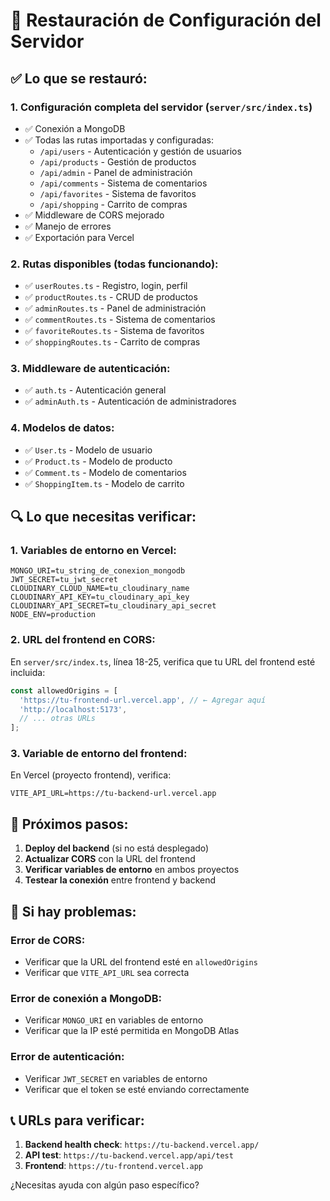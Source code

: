 # 🔧 Restauración de Configuración del Servidor

## ✅ Lo que se restauró:

### 1. **Configuración completa del servidor** (`server/src/index.ts`)
- ✅ Conexión a MongoDB
- ✅ Todas las rutas importadas y configuradas:
  - `/api/users` - Autenticación y gestión de usuarios
  - `/api/products` - Gestión de productos
  - `/api/admin` - Panel de administración
  - `/api/comments` - Sistema de comentarios
  - `/api/favorites` - Sistema de favoritos
  - `/api/shopping` - Carrito de compras
- ✅ Middleware de CORS mejorado
- ✅ Manejo de errores
- ✅ Exportación para Vercel

### 2. **Rutas disponibles** (todas funcionando):
- ✅ `userRoutes.ts` - Registro, login, perfil
- ✅ `productRoutes.ts` - CRUD de productos
- ✅ `adminRoutes.ts` - Panel de administración
- ✅ `commentRoutes.ts` - Sistema de comentarios
- ✅ `favoriteRoutes.ts` - Sistema de favoritos
- ✅ `shoppingRoutes.ts` - Carrito de compras

### 3. **Middleware de autenticación**:
- ✅ `auth.ts` - Autenticación general
- ✅ `adminAuth.ts` - Autenticación de administradores

### 4. **Modelos de datos**:
- ✅ `User.ts` - Modelo de usuario
- ✅ `Product.ts` - Modelo de producto
- ✅ `Comment.ts` - Modelo de comentarios
- ✅ `ShoppingItem.ts` - Modelo de carrito

## 🔍 Lo que necesitas verificar:

### 1. **Variables de entorno en Vercel**:
```env
MONGO_URI=tu_string_de_conexion_mongodb
JWT_SECRET=tu_jwt_secret
CLOUDINARY_CLOUD_NAME=tu_cloudinary_name
CLOUDINARY_API_KEY=tu_cloudinary_api_key
CLOUDINARY_API_SECRET=tu_cloudinary_api_secret
NODE_ENV=production
```

### 2. **URL del frontend en CORS**:
En `server/src/index.ts`, línea 18-25, verifica que tu URL del frontend esté incluida:
```typescript
const allowedOrigins = [
  'https://tu-frontend-url.vercel.app', // ← Agregar aquí
  'http://localhost:5173',
  // ... otras URLs
];
```

### 3. **Variable de entorno del frontend**:
En Vercel (proyecto frontend), verifica:
```env
VITE_API_URL=https://tu-backend-url.vercel.app
```

## 🚀 Próximos pasos:

1. **Deploy del backend** (si no está desplegado)
2. **Actualizar CORS** con la URL del frontend
3. **Verificar variables de entorno** en ambos proyectos
4. **Testear la conexión** entre frontend y backend

## 🐛 Si hay problemas:

### Error de CORS:
- Verificar que la URL del frontend esté en `allowedOrigins`
- Verificar que `VITE_API_URL` sea correcta

### Error de conexión a MongoDB:
- Verificar `MONGO_URI` en variables de entorno
- Verificar que la IP esté permitida en MongoDB Atlas

### Error de autenticación:
- Verificar `JWT_SECRET` en variables de entorno
- Verificar que el token se esté enviando correctamente

## 📞 URLs para verificar:

1. **Backend health check**: `https://tu-backend.vercel.app/`
2. **API test**: `https://tu-backend.vercel.app/api/test`
3. **Frontend**: `https://tu-frontend.vercel.app`

¿Necesitas ayuda con algún paso específico? 